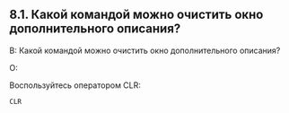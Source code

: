 ## 8.1. Какой командой можно очистить окно дополнительного описания?
<!-- [:faq_08_01] -->
В: Какой командой можно очистить окно дополнительного описания?

О:

Воспользуйтесь оператором CLR:
```qsp
CLR
```
